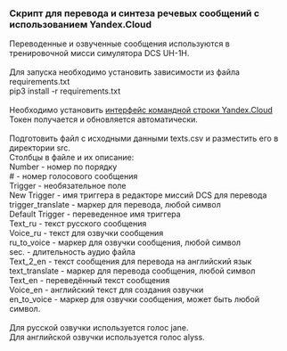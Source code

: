 ### Скрипт для перевода и синтеза речевых сообщений с использованием Yandex.Cloud

Переводенные и озвученные сообщения используются в тренировочной мисси симулятора DCS UH-1H.<br>
<br>
Для запуска необходимо установить зависимости из файла requirements.txt<br>
pip3 install -r requirements.txt<br>
<br>
Необходимо установить [интерфейс командной строки Yandex.Cloud](https://cloud.yandex.ru/docs/cli/quickstart#install)<br>
Токен получается и обновляется автоматически.<br>
<br>
Подготовить файл с исходными данными texts.csv и разместить его в директории src.<br>
Столбцы в файле и их описание:<br>
Number - номер по порядку<br>
\# - номер голосового сообщения<br>
Trigger - необязательное поле<br>
New Trigger - имя триггера в редакторе миссий DCS для перевода<br>
trigger_translate - маркер для перевода, любой символ<br>
Default Trigger - переведенное имя триггера<br>
Text_ru - текст русского сообщения<br>
Voice_ru - текст для озвучки сообщения<br>
ru_to_voice - маркер для озвучки сообщения, любой символ<br>
sec. - длительность аудио файла<br>
Text_2_en - текст сообщения для перевода на английский язык<br>
text_translate - маркер для перевода сообщения, любой символ<br>
Text_en - переведённый текст сообщения<br>
Voice_en - английский текст для создания озвучки<br>
en_to_voice - маркер для озвучки сообщения, может быть любой символ.<br>
<br>
Для русской озвучки используется голос jane.<br>
Для английской озвучки используется голос alyss.<br>
